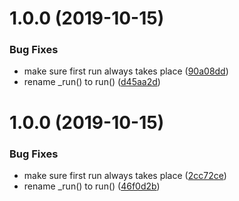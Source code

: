 # 1.0.0 (2019-10-15)


### Bug Fixes

* make sure first run always takes place ([90a08dd](https://github.com/fpipita/puppeteester/commit/90a08dd48cab058226765d6c5e34f46f296b744b))
* rename _run() to run() ([d45aa2d](https://github.com/fpipita/puppeteester/commit/d45aa2dce92646e6e92ba286234895a629f24073))



# 1.0.0 (2019-10-15)


### Bug Fixes

* make sure first run always takes place ([2cc72ce](https://github.com/fpipita/puppeteester/commit/2cc72cea38504a5ea4d9335f3e3d1ce6d0459212))
* rename _run() to run() ([46f0d2b](https://github.com/fpipita/puppeteester/commit/46f0d2bc2fec6c481043bea84f7e932b33de1093))



